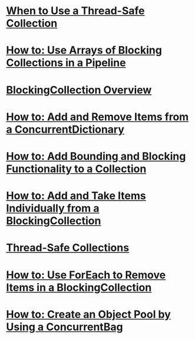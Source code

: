 # [When to Use a Thread-Safe Collection](when-to-use-a-thread-safe-collection.md)
# [How to: Use Arrays of Blocking Collections in a Pipeline](how-to-use-arrays-of-blocking-collections-in-a-pipeline.md)
# [BlockingCollection Overview](blockingcollection-overview.md)
# [How to: Add and Remove Items from a ConcurrentDictionary](how-to-add-and-remove-items-from-a-concurrentdictionary.md)
# [How to: Add Bounding and Blocking Functionality to a Collection](how-to-add-bounding-and-blocking-functionality-to-a-collection.md)
# [How to: Add and Take Items Individually from a BlockingCollection](how-to-add-and-take-items-individually-from-a-blockingcollection.md)
# [Thread-Safe Collections](thread-safe-collections.md)
# [How to: Use ForEach to Remove Items in a BlockingCollection](how-to-use-foreach-to-remove-items-in-a-blockingcollection.md)
# [How to: Create an Object Pool by Using a ConcurrentBag](how-to-create-an-object-pool-by-using-a-concurrentbag.md)
